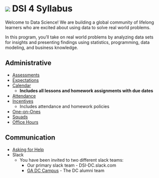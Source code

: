
# ![](https://camo.githubusercontent.com/6ce15b81c1f06d716d753a61f5db22375fa684da/68747470733a2f2f67612d646173682e73332e616d617a6f6e6177732e636f6d2f70726f64756374696f6e2f6173736574732f6c6f676f2d39663838616536633963333837313639306533333238306663663535376633332e706e67) DSI 4 Syllabus
  Welcome to Data Science! We are building a global community of lifelong learners who are excited about using data to solve real world problems.

In this program, you’ll take on real world problems by analyzing data sets for insights and presenting findings using statistics, programming, data modeling, and business knowledge.

## Administrative

- [Assessments](assessments.md)
- [Expectations](expectations.md)
- [Calendar](https://calendar.google.com/calendar/b/3/embed?src=generalassemb.ly_jm9pk4kf7eaj6ivucmvrpo4h24@group.calendar.google.com&ctz=America/New_York)
  - **Includes all lessons and homework assignments with due dates**
- [Attendance](attendance.md)
- [Incentives](incentives.md)
  - Includes attendance and homework policies
- [One-on-Ones](one-on-ones.md)
- [Squads](squads.md)
- [Office Hours](office-hours.md)

## Communication
- [Asking for Help](asking-for-help.md)
- Slack
  - You have been invited to two different slack teams:
    -  Our primary slack team - DSI-DC.slack.com
    - [GA DC Campus](https://gadc-campus.slack.com) - The DC alumni team
